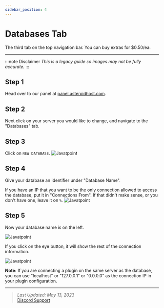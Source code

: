 ```yaml
---
sidebar_position: 4
---
```


# Databases Tab
The third tab on the top navigation bar. You can buy extras for $0.50/ea.

---

:::note Disclaimer
*This is a legacy guide so images may not be fully accurate.*
:::

## Step 1
Head over to our panel at [panel.asteroidhost.com](https://panel.asteroidhost.com).

## Step 2
Next click on your server you would like to change, and navigate to the "Databases" tab.

## Step 3
Click on `NEW DATABASE`.
![Javatpoint](https://billing.asteroidhost.com/images/kb/5_New-db.jpg)


## Step 4
Give your database an identifier under "Database Name".

If you have an IP that you want to be the only connection allowed to access the database, put it in "Connections From". If that didn't make sense, or you don't have one, leave it on `%`.
![Javatpoint](https://billing.asteroidhost.com/images/kb/6_new-db-menu.jpg)

 
## Step 5

Now your database name is on the left.

![Javatpoint](https://billing.asteroidhost.com/images/kb/7_db-list.jpg)



If you click on the eye button, it will show the rest of the connection information.

![Javatpoint](https://billing.asteroidhost.com/images/kb/8_db-connection-details.jpg)


**Note:** If you are connecting a plugin on the same server as the database, you can use "localhost" or "127.0.0.1" or "0.0.0.0" as the connection IP in your plugin configuration.

---

> *Last Updated: May 13, 2023*   
[<icon icon="fa-brands fa-discord" size="lg" /> Discord Support](https://discord.gg/ZTGMcfsskN)